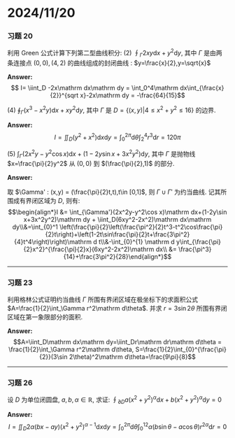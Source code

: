 # 2024/11/20

### 习题 20
利用 Green 公式计算下列第二型曲线积分:
(2) $\oint_\Gamma2xy\mathrm dx+y^2\mathrm dy$, 其中 $\Gamma$ 是由两条连接点 $(0,0),(4,2)$ 的曲线组成的封闭曲线 : $y=\frac{x}{2},y=\sqrt{x}$

**Answer:**
$$ I= \iint_D -2x\mathrm dx\mathrm dy = \int_0^4\mathrm dx\int_{\frac{x}{2}}^{sqrt x}-2x\mathrm dy = -\frac{64}{15}$$


(4) $\oint_{\Gamma}(x^3-x^2y)\mathrm dx+xy^2\mathrm dy$, 其中 $\Gamma$ 是 $D=\{(x,y)|4\leq x^2+y^2\leq 16\}$ 的边界.

**Answer:**
$$I = \iint_{D} (y^2+x^2)\mathrm dx\mathrm dy=\int_{0}^{2\pi}\mathrm d\theta\int_{2}^{4}r^3\mathrm dr = 120\pi$$


(5) $\int_\Gamma(2x^2y-y^2\cos x)\mathrm dx+(1-2y\sin x+3x^2y^2)\mathrm dy$, 其中 $\Gamma$ 是抛物线 $x=\frac{\pi}{2}y^2$ 从 $(0,0)$ 到 $(\frac{\pi}{2},1)$ 的部分.

**Answer:**

取 $\Gamma' : (x,y) = (\frac{\pi}{2}t,t),t\in [0,1]$, 则 $\Gamma \cup \Gamma'$ 为约当曲线. 记其所围成有界闭区域为 $D$, 则有:
$$\begin{align*}I &= \int_{\Gamma'}(2x^2y-y^2\cos x)\mathrm dx+(1-2y\sin x+3x^2y^2)\mathrm dy + \iint_D(6xy^2-2x^2)\mathrm dx\mathrm dy\\&=\int_{0}^1 \left(\frac{\pi}{2}\left(\frac{\pi^2}{2}t^3-t^2\cos\frac{\pi}{2}t\right)+\left(1-2t\sin\frac{\pi}{2}t+\frac{3\pi^2}{4}t^4\right)\right)\mathrm d t\\&-\int_{0}^{1} \mathrm d y\int_{\frac{\pi}{2}x^2}^{\frac{\pi}{2}x}(6xy^2-2x^2)\mathrm dx\\ &= \frac{\pi^3}{14}+\frac{3\pi^2}{28}\end{align*}$$
___
### 习题 23
利用格林公式证明约当曲线 $\Gamma$ 所围有界闭区域在极坐标下的求面积公式 $A=\frac{1}{2}\int_\Gamma r^2\mathrm d\theta$. 并求 $r=3\sin 2\theta$ 所围有界闭区域在第一象限部分的面积.

**Answer:**
$$A=\iint_D\mathrm dx\mathrm dy=\iint_Dr\mathrm dr\mathrm d\theta = \frac{1}{2}\int_\Gamma r^2\mathrm d\theta, S=\frac{1}{2}\int_{0}^{\frac{\pi}{2}}(3\sin 2\theta)^2\mathrm d\theta=\frac{9\pi}{8}$$

___

### 习题 26
设 $D$ 为单位闭圆盘, $a,b,\alpha\in \mathbb R$, 求证: $\oint_{\partial D}a(x^2+y^2)^{\alpha}\mathrm dx+b(x^2+y^2)^\alpha \mathrm dy=0$

**Answer:**
$$I=\iint_D2\alpha(bx-ay)(x^2+y^2)^{\alpha-1}\mathrm dx\mathrm dy = \int_{0}^{2\pi}\mathrm d\theta\int_{0}^12\alpha(b\sin \theta-a\cos\theta)r^{2\alpha}\mathrm dr = 0$$